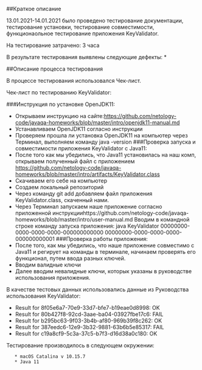  ##Краткое описание
 
 13.01.2021-14.01.2021 было проведено тестирование документации, тестирование установки, тестирование совместимости, функционаольное тестирование приложения KeyValidator.
                                                                                                                                               
 На тестирование затрачено: 3 часа
 
 В результате тестирования выявлены следующие дефекты:
 * 
                                                                                                                                                    
 ##Описание процесса тестирования    
 
 В процессе тестирования использовался Чек-лист.
 
   Чек-лист по тестированию  KeyValidator:
   
   ###Инструкция по установке OpenJDK11:   
   * Открываем инструкцию на сайте:https://github.com/netology-code/javaqa-homeworks/blob/master/intro/openjdk11-manual.md
   * Устанавливаем OpenJDK11 согласно инструкции
   * Проверяем прошла ли установка OpenJDK11 на компьютер через Терминал, выполняем команду java -version
   ###Проверка запуска и совместимости приложения KeyValidator с Java11:
   * После того как мы убедились, что Java11 установилась на наш комп, открываем полученный файл с приложением https://github.com/netology-code/javaqa-homeworks/blob/master/intro/artifacts/KeyValidator.class
   * Скачиваем его себе на компьютер 
   * Создаем локальный репозиторий
   * Через команду git add добавляем файл приложения  KeyValidator.class, скаченный нами.
   * Через Терминал запускаем наше приложение согласно приложенной инструкцииhttps://github.com/netology-code/javaqa-homeworks/blob/master/intro/user-manual.md
   Вводим в командной строке команду запуска приложения: java KeyValidator 00000000-0000-0000-0000-000000000000 00000000-0000-0000-0000-000000000001
   ###Проверка работы приложения: 
   * После того, как мы убедились, что наше приложение совместимо с Java11 и регирует на команды в терминале, начинаем проверять его функционал, путем ввода разных ключей.
   * Вводим валидные ключи
   * Далее вводим невалидные ключи, которык указаны в руководстве использования приложения.
       
  В качестве тестовых данных использовались данные из Руководства использования KeyValidator:
   
  * Result for 8f05e6a7-70e9-33d7-bfe7-b19eae0d8998: OK
  * Result for 80b427f8-92cd-3aae-ba04-03927fbe17c6: FAIL
  * Result for b295bc63-9f03-3b4b-af80-969b39f8c262: OK
  * Result for 387eedc6-12e9-3b32-9881-63b6b5e85317: FAIL
  * Result for c19a8cf9-5c3a-37c5-b7f3-d16d38a0c180: OK
  
  Тестирование производилось в следующем окружении:
  
       * macOS Catalina v 10.15.7
       * Java 11
     
  
                                                                                                                